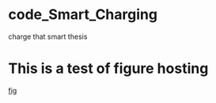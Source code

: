# code_Smart_Charging
charge that smart thesis

# This is a test of figure hosting
[fig](https://github.com/davidripsen/code_Smart_Charging/blob/main/hosted_figures/Hours-ahead%20Smart%20Charge%20(h%20%3D%2072%20hours)%20of%20vehicle%20%3D%201670_mpc.html)
